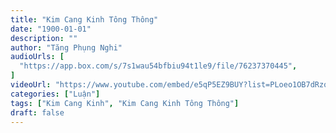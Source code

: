 ```yaml
---
title: "Kim Cang Kinh Tông Thông"
date: "1900-01-01"
description: ""
author: "Tăng Phụng Nghi"
audioUrls: [
  "https://app.box.com/s/7s1wau54bfbiu94t1le9/file/76237370445",
]
videoUrl: "https://www.youtube.com/embed/e5qP5EZ9BUY?list=PLoeo1OB7dRzqZ1C1-pPW9js8iB5CpxGmE"
categories: ["Luận"]
tags: ["Kim Cang Kinh", "Kim Cang Kinh Tông Thông"]
draft: false
---
```

